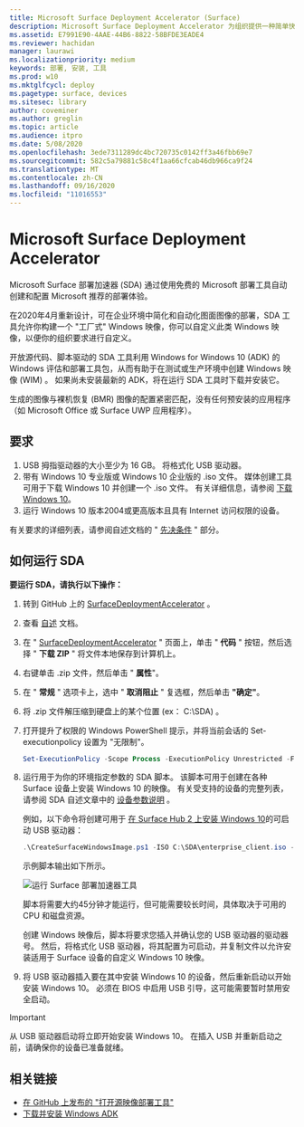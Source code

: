 ```yaml
---
title: Microsoft Surface Deployment Accelerator (Surface)
description: Microsoft Surface Deployment Accelerator 为组织提供一种简单快速的部署机制，以用于重置 Surface 设备的映像。
ms.assetid: E7991E90-4AAE-44B6-8822-58BFDE3EADE4
ms.reviewer: hachidan
manager: laurawi
ms.localizationpriority: medium
keywords: 部署, 安装, 工具
ms.prod: w10
ms.mktglfcycl: deploy
ms.pagetype: surface, devices
ms.sitesec: library
author: coveminer
ms.author: greglin
ms.topic: article
ms.audience: itpro
ms.date: 5/08/2020
ms.openlocfilehash: 3ede7311289dc4bc720735c0142ff3a46fbb69e7
ms.sourcegitcommit: 582c5a79881c58c4f1aa66cfcab46db966ca9f24
ms.translationtype: MT
ms.contentlocale: zh-CN
ms.lasthandoff: 09/16/2020
ms.locfileid: "11016553"
---
```

# Microsoft Surface Deployment Accelerator

Microsoft Surface 部署加速器 (SDA) 通过使用免费的 Microsoft 部署工具自动创建和配置 Microsoft 推荐的部署体验。

在2020年4月重新设计，可在企业环境中简化和自动化图面图像的部署，SDA 工具允许你构建一个 "工厂式" Windows 映像，你可以自定义此类 Windows 映像，以便你的组织要求进行自定义。

开放源代码、脚本驱动的 SDA 工具利用 Windows for Windows 10 (ADK) 的 Windows 评估和部署工具包，从而有助于在测试或生产环境中创建 Windows 映像 (WIM) 。 如果尚未安装最新的 ADK，将在运行 SDA 工具时下载并安装它。

生成的图像与裸机恢复 (BMR) 图像的配置紧密匹配，没有任何预安装的应用程序（如 Microsoft Office 或 Surface UWP 应用程序）。

## 要求

1. USB 拇指驱动器的大小至少为 16 GB。 将格式化 USB 驱动器。
2. 带有 Windows 10 专业版或 Windows 10 企业版的 .iso 文件。 媒体创建工具可用于下载 Windows 10 并创建一个 .iso 文件。 有关详细信息，请参阅 [下载 Windows 10](https://www.microsoft.com/software-download/windows10)。
3. 运行 Windows 10 版本2004或更高版本且具有 Internet 访问权限的设备。

有关要求的详细列表，请参阅自述文档的 " [先决条件](https://github.com/microsoft/SurfaceDeploymentAccelerator/blob/master/README.md#prerequisites) " 部分。

## 如何运行 SDA

**要运行 SDA，请执行以下操作：**

1. 转到 GitHub 上的 [SurfaceDeploymentAccelerator](https://github.com/microsoft/SurfaceDeploymentAccelerator) 。 
2. 查看 [自述](https://github.com/microsoft/SurfaceDeploymentAccelerator/blob/master/README.md) 文档。
3. 在 " [SurfaceDeploymentAccelerator](https://github.com/microsoft/SurfaceDeploymentAccelerator) " 页面上，单击 " **代码** " 按钮，然后选择 " **下载 ZIP** " 将文件本地保存到计算机上。
4. 右键单击 .zip 文件，然后单击 " **属性**"。
5. 在 " **常规** " 选项卡上，选中 " **取消阻止** " 复选框，然后单击 **"确定"**。
6. 将 .zip 文件解压缩到硬盘上的某个位置 (ex： C:\SDA) 。
7. 打开提升了权限的 Windows PowerShell 提示，并将当前会话的 Set-executionpolicy 设置为 "无限制"。

    ```powershell
    Set-ExecutionPolicy -Scope Process -ExecutionPolicy Unrestricted -Force
    ```
8. 运行用于为你的环境指定参数的 SDA 脚本。 该脚本可用于创建在各种 Surface 设备上安装 Windows 10 的映像。 有关受支持的设备的完整列表，请参阅 SDA 自述文章中的 [设备参数说明](https://github.com/microsoft/SurfaceDeploymentAccelerator/blob/master/README.md#full-parameter-documentation) 。 

    例如，以下命令将创建可用于 [在 Surface Hub 2 上安装 Windows 10](https://docs.microsoft.com/surface-hub/surface-hub-2s-migrate-os)的可启动 USB 驱动器：

    ```powershell
    .\CreateSurfaceWindowsImage.ps1 -ISO C:\SDA\enterprise_client.iso -OSSKU Enterprise -DestinationFolder C:\Output -Device SurfaceHub2 -CreateUSB $True
    ```
    示例脚本输出如下所示。

   ![运行 Surface 部署加速器工具](images/sda1.png)

    脚本将需要大约45分钟才能运行，但可能需要较长时间，具体取决于可用的 CPU 和磁盘资源。 

    创建 Windows 映像后，脚本将要求您插入并确认您的 USB 驱动器的驱动器号。 然后，将格式化 USB 驱动器，将其配置为可启动，并复制文件以允许安装适用于 Surface 设备的自定义 Windows 10 映像。

9. 将 USB 驱动器插入要在其中安装 Windows 10 的设备，然后重新启动以开始安装 Windows 10。 必须在 BIOS 中启用 USB 引导，这可能需要暂时禁用安全启动。

> [!IMPORTANT]
> 从 USB 驱动器启动将立即开始安装 Windows 10。 在插入 USB 并重新启动之前，请确保你的设备已准备就绪。 

## 相关链接

 - [在 GitHub 上发布的 "打开源映像部署工具"](https://techcommunity.microsoft.com/t5/surface-it-pro-blog/open-source-image-deployment-tool-released-on-github/ba-p/1314115)
 - [下载并安装 Windows ADK](https://docs.microsoft.com/windows-hardware/get-started/adk-install)
